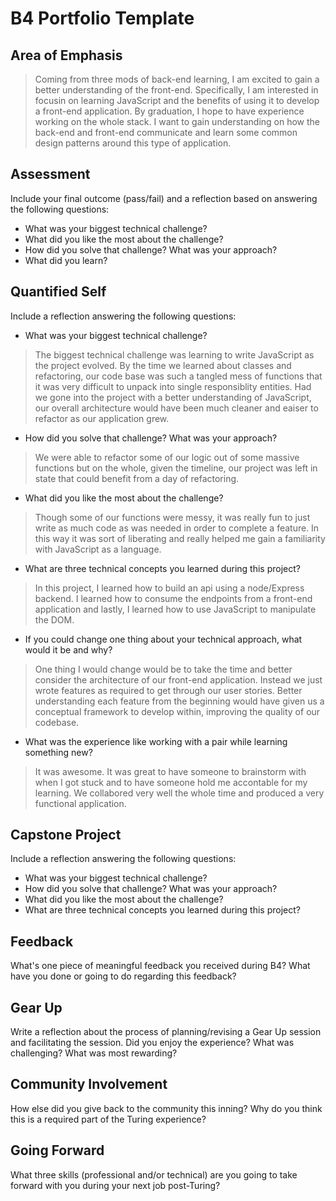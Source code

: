 # B4 Portfolio Template

## Area of Emphasis

> Coming from three mods of back-end learning, I am excited to gain a better understanding of the front-end. Specifically, I am interested in focusin on learning JavaScript and the benefits of using it to develop a front-end application. By graduation, I hope to have experience working on the whole stack. I want to gain understanding on how the back-end and front-end communicate and learn some common design patterns around this type of application. 

## Assessment

Include your final outcome (pass/fail) and a reflection based on answering the following questions:

* What was your biggest technical challenge?
* What did you like the most about the challenge?
* How did you solve that challenge? What was your approach?
* What did you learn?

## Quantified Self

Include a reflection answering the following questions:

* What was your biggest technical challenge?
> The biggest technical challenge was learning to write JavaScript as the project evolved. By the time we learned about classes and refactoring, our code base was such a  tangled mess of functions that it was very difficult to unpack into single responsiblity entities. Had we gone into the project with a better understanding  of JavaScript, our overall architecture would have been much cleaner and eaiser to refactor as our application grew.

* How did you solve that challenge? What was your approach?
> We were able to refactor some of our logic out of some massive functions but on the whole, given the timeline, our project was left in state that could benefit from a day of refactoring. 

* What did you like the most about the challenge?
> Though some of our functions were messy, it was really fun to just write as much code as was needed in order to complete a feature. In this way it was sort of liberating and really helped me gain a familiarity with JavaScript as a language.

* What are three technical concepts you learned during this project?
> In this project, I learned how to build an api using a node/Express backend. I learned how to consume the endpoints from a front-end application and lastly, I learned how to use JavaScript to manipulate the DOM.

* If you could change one thing about your technical approach, what would it be and why?
> One thing I would change would be to take the time and better consider the architecture of our front-end application. Instead we just wrote features as required to get through our user stories. Better understanding each feature from the beginning would have given us a conceptual framework to develop within, improving the quality of our codebase.

* What was the experience like working with a pair while learning something new?
> It was awesome. It was great to have someone to brainstorm with when I got stuck and to have someone hold me accontable for my learning. We collabored very well the whole time and produced a very functional application. 

## Capstone Project

Include a reflection answering the following questions:

* What was your biggest technical challenge?
* How did you solve that challenge? What was your approach?
* What did you like the most about the challenge?
* What are three technical concepts you learned during this project?

## Feedback

What's one piece of meaningful feedback you received during B4? What have you done or going to do regarding this feedback?

## Gear Up

Write a reflection about the process of planning/revising a Gear Up session and facilitating the session. Did you enjoy the experience? What was challenging? What was most rewarding?

## Community Involvement

How else did you give back to the community this inning? Why do you think this is a required part of the Turing experience?

## Going Forward

What three skills (professional and/or technical) are you going to take forward with you during your next job post-Turing?

